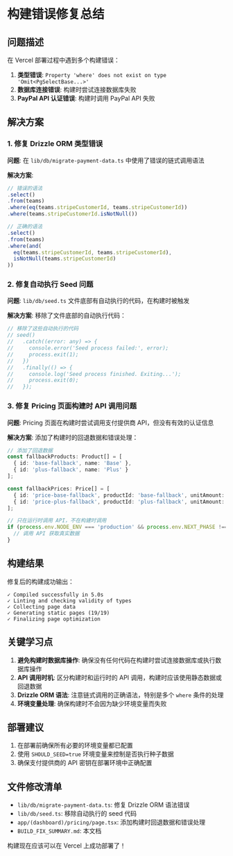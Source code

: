 # 构建错误修复总结

## 问题描述

在 Vercel 部署过程中遇到多个构建错误：

1. **类型错误**: `Property 'where' does not exist on type 'Omit<PgSelectBase...>'`
2. **数据库连接错误**: 构建时尝试连接数据库失败
3. **PayPal API 认证错误**: 构建时调用 PayPal API 失败

## 解决方案

### 1. 修复 Drizzle ORM 类型错误

**问题**: 在 `lib/db/migrate-payment-data.ts` 中使用了错误的链式调用语法

**解决方案**: 
```typescript
// 错误的语法
.select()
.from(teams)
.where(eq(teams.stripeCustomerId, teams.stripeCustomerId))
.where(teams.stripeCustomerId.isNotNull())

// 正确的语法
.select()
.from(teams)
.where(and(
  eq(teams.stripeCustomerId, teams.stripeCustomerId),
  isNotNull(teams.stripeCustomerId)
))
```

### 2. 修复自动执行 Seed 问题

**问题**: `lib/db/seed.ts` 文件底部有自动执行的代码，在构建时被触发

**解决方案**: 移除了文件底部的自动执行代码：
```typescript
// 移除了这些自动执行的代码
// seed()
//   .catch((error: any) => {
//     console.error('Seed process failed:', error);
//     process.exit(1);
//   })
//   .finally(() => {
//     console.log('Seed process finished. Exiting...');
//     process.exit(0);
//   });
```

### 3. 修复 Pricing 页面构建时 API 调用问题

**问题**: Pricing 页面在构建时尝试调用支付提供商 API，但没有有效的认证信息

**解决方案**: 添加了构建时的回退数据和错误处理：
```typescript
// 添加了回退数据
const fallbackProducts: Product[] = [
  { id: 'base-fallback', name: 'Base' },
  { id: 'plus-fallback', name: 'Plus' }
];

const fallbackPrices: Price[] = [
  { id: 'price-base-fallback', productId: 'base-fallback', unitAmount: 800, currency: 'usd', interval: 'month', trialPeriodDays: 7 },
  { id: 'price-plus-fallback', productId: 'plus-fallback', unitAmount: 1200, currency: 'usd', interval: 'month', trialPeriodDays: 7 }
];

// 只在运行时调用 API，不在构建时调用
if (process.env.NODE_ENV === 'production' && process.env.NEXT_PHASE !== 'phase-production-build') {
  // 调用 API 获取真实数据
}
```

## 构建结果

修复后的构建成功输出：
```
✓ Compiled successfully in 5.0s
✓ Linting and checking validity of types
✓ Collecting page data
✓ Generating static pages (19/19)
✓ Finalizing page optimization
```

## 关键学习点

1. **避免构建时数据库操作**: 确保没有任何代码在构建时尝试连接数据库或执行数据库操作
2. **API 调用时机**: 区分构建时和运行时的 API 调用，构建时应该使用静态数据或回退数据
3. **Drizzle ORM 语法**: 注意链式调用的正确语法，特别是多个 `where` 条件的处理
4. **环境变量处理**: 确保构建时不会因为缺少环境变量而失败

## 部署建议

1. 在部署前确保所有必要的环境变量都已配置
2. 使用 `SHOULD_SEED=true` 环境变量来控制是否执行种子数据
3. 确保支付提供商的 API 密钥在部署环境中正确配置

## 文件修改清单

- `lib/db/migrate-payment-data.ts`: 修复 Drizzle ORM 语法错误
- `lib/db/seed.ts`: 移除自动执行的 seed 代码
- `app/(dashboard)/pricing/page.tsx`: 添加构建时回退数据和错误处理
- `BUILD_FIX_SUMMARY.md`: 本文档

构建现在应该可以在 Vercel 上成功部署了！
